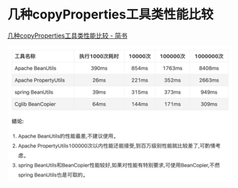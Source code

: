 # 几种copyProperties工具类性能比较

[几种copyProperties工具类性能比较 - 简书](https://www.jianshu.com/p/bcbacab3b89e "几种copyProperties工具类性能比较 - 简书")

![](image/image_GdVc9xvjaA.png)
